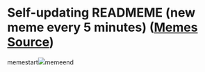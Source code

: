 # Self-updating READMEME (new meme every 5 minutes) ([Memes Source](https://bramses.notion.site/a49c1e962b7646879176ac3b327b6533?v=4d1eda54b170483cb03a40f257231764))

memestart![](https://www.notion.so/image/https%3A%2F%2Fs3-us-west-2.amazonaws.com%2Fsecure.notion-static.com%2Fbd6afb20-5ba2-4ac4-b321-7297d270a143%2FF7D5A016-D1AB-4433-92A6-589DA334A7BE.jpeg?table=block&id=a06f4c23-d950-4910-b637-5251e98a7785&cache=v2)memeend
